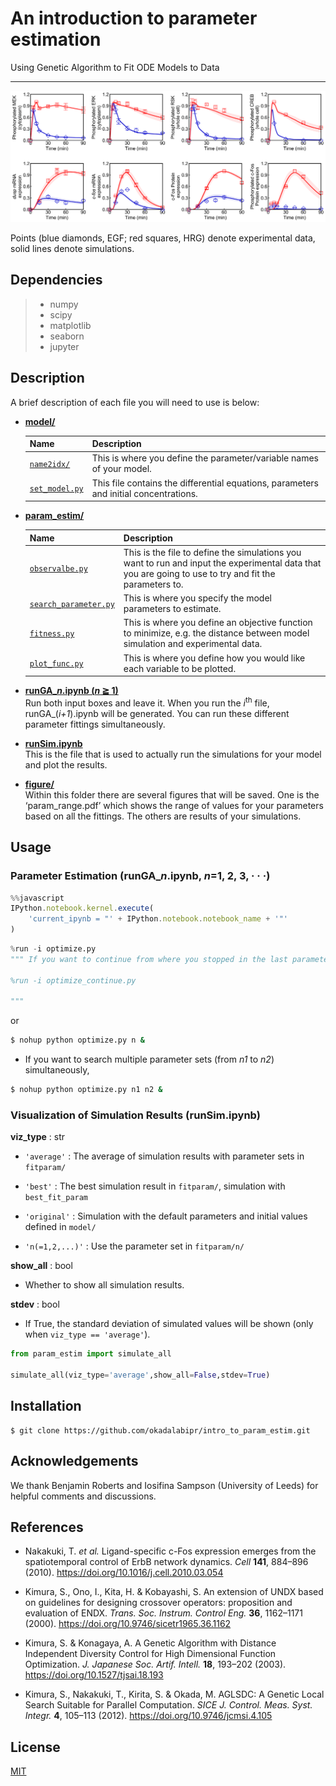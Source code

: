 # An introduction to parameter estimation

Using Genetic Algorithm to Fit ODE Models to Data
***
![simulation_average](images/simulation_average.png)

 Points (blue diamonds, EGF; red squares, HRG) denote experimental data, solid lines denote simulations.

 ## Dependencies
> - numpy
> - scipy
> - matplotlib
> - seaborn
> - jupyter

## Description
A brief description of each file you will need to use is below:

- [**model/**](model/)

    |Name|Description|
    |---|---|
    |[`name2idx/`](model/name2idx/)|This is where you define the parameter/variable names of your model.|
    |[`set_model.py`](model/set_model.py)|This file contains the differential equations, parameters and initial concentrations.|

- [**param_estim/**](param_estim/)

    |Name|Description|
    |---|---|
    |[`observalbe.py`](param_estim/observable.py)|This is the file to define the simulations you want to run and input the experimental data that you are going to use to try and fit the parameters to.|
    |[`search_parameter.py`](param_estim/search_parameter.py)|This is where you specify the model parameters to estimate.|
    |[`fitness.py`](param_estim/fitness.py)|This is where you define an objective function to minimize, e.g. the distance between model simulation and experimental data.|
    |[`plot_func.py`](param_estim/plot_func.py)|This is where you define how you would like each variable to be plotted.|


- [**runGA_*n*.ipynb (*n* ≧ 1)**](runGA_1.ipynb)<br>
    Run both input boxes and leave it. When you run the *i*<sup>th</sup> file, runGA_(*i+1*).ipynb will be generated. You can run these different parameter fittings simultaneously.

- [**runSim.ipynb**](runSim.ipynb)<br>
    This is the file that is used to actually run the simulations for your model and plot the results.

- [**figure/**](figure/)<br>
    Within this folder there are several figures that will be saved. One is the ‘param_range.pdf’ which shows the range of values for your parameters based on all the fittings. The others are results of your simulations.

## Usage
### Parameter Estimation (runGA_*n*.ipynb, *n*=1, 2, 3, · · ·)
```javascript
%%javascript
IPython.notebook.kernel.execute(
    'current_ipynb = "' + IPython.notebook.notebook_name + '"'
)
```
```python
%run -i optimize.py
""" If you want to continue from where you stopped in the last parameter search,

%run -i optimize_continue.py

"""
```
or
```bash 
$ nohup python optimize.py n &
```
- If you want to search multiple parameter sets (from *n1* to *n2*) simultaneously,
```bash
$ nohup python optimize.py n1 n2 &
```

### Visualization of Simulation Results (runSim.ipynb)
**viz_type** : str

- ```'average'```
    : The average of simulation results with parameter sets in ```fitparam/```

- ```'best'```
    : The best simulation result in ```fitparam/```, simulation with ```best_fit_param```

- ```'original'```
    : Simulation with the default parameters and initial values defined in ```model/```

- ```'n(=1,2,...)'```
    : Use the parameter set in ```fitparam/n/```

**show_all** : bool
- Whether to show all simulation results.

**stdev** : bool
- If True, the standard deviation of simulated values will be shown (only when ```viz_type == 'average'```).

```python
from param_estim import simulate_all

simulate_all(viz_type='average',show_all=False,stdev=True)
```

## Installation

    $ git clone https://github.com/okadalabipr/intro_to_param_estim.git

## Acknowledgements
We thank Benjamin Roberts and Iosifina Sampson (University of Leeds) for helpful comments and discussions.

## References
- Nakakuki, T. *et al.* Ligand-specific c-Fos expression emerges from the spatiotemporal control of ErbB network dynamics. *Cell* **141**, 884–896 (2010). https://doi.org/10.1016/j.cell.2010.03.054

- Kimura, S., Ono, I., Kita, H. & Kobayashi, S. An extension of UNDX based on guidelines for designing crossover operators: proposition and evaluation of ENDX. *Trans. Soc. Instrum. Control Eng.* **36**, 1162–1171 (2000). https://doi.org/10.9746/sicetr1965.36.1162

- Kimura, S. & Konagaya, A. A Genetic Algorithm with Distance Independent Diversity Control for High Dimensional Function Optimization. *J. Japanese Soc. Artif. Intell.* **18**, 193–202 (2003). https://doi.org/10.1527/tjsai.18.193

- Kimura, S., Nakakuki, T., Kirita, S. & Okada, M. AGLSDC: A Genetic Local Search Suitable for Parallel Computation. *SICE J. Control. Meas. Syst. Integr.* **4**, 105–113 (2012). https://doi.org/10.9746/jcmsi.4.105

## License
[MIT](/LICENSE)
